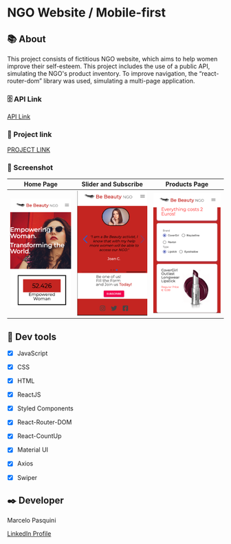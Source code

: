 # NGO Website / Mobile-first 


## 📚 About

This project consists of fictitious NGO website, which aims to help women improve their self-esteem. This project includes the use of a public API, simulating the NGO's product inventory. To improve navigation, the “react-router-dom” library was used, simulating a multi-page application. 


### 🗄 API Link

[API Link]( https://makeup-api.herokuapp.com/)


### 📱 Project link

[PROJECT LINK](https://mpasquini-be-beauty-ngo.netlify.app/)

### 📸 Screenshot

Home Page             |  Slider and Subscribe   | Products Page
:-------------------------:|:-------------------------: |:-------------------------:
![ Home Page](https://github.com/MarceloPasquiniB/React-Be-Beauty-NGO-Website/blob/master/ScreenShots/ScreenShot-HomePage.png?raw=true)  |  ![ Slider and Subscribe](https://github.com/MarceloPasquiniB/React-Be-Beauty-NGO-Website/blob/master/ScreenShots/ScreenShot-Carousel.png?raw=true)   |  ![ Products Page](https://github.com/MarceloPasquiniB/React-Be-Beauty-NGO-Website/blob/master/ScreenShots/ScreenShot-Products.png?raw=true)



## 🔧 Dev tools


-	[X] JavaScript
-	[X] CSS
-	[X] HTML
-	[X] ReactJS
-	[X] Styled Components
-	[X] React-Router-DOM
-	[X] React-CountUp
-	[X] Material UI
-	[X] Axios
-	[X] Swiper


## ✒️ Developer

Marcelo Pasquini

[LinkedIn Profile](https://www.linkedin.com/in/mpbrazil/)
